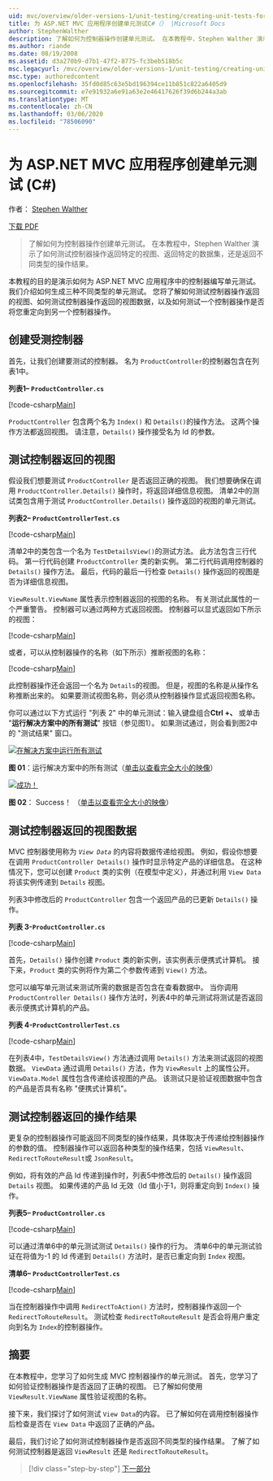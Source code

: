 ```yaml
---
uid: mvc/overview/older-versions-1/unit-testing/creating-unit-tests-for-asp-net-mvc-applications-cs
title: 为 ASP.NET MVC 应用程序创建单元测试C#（） |Microsoft Docs
author: StephenWalther
description: 了解如何为控制器操作创建单元测试。 在本教程中，Stephen Walther 演示了如何测试控制器操作是否返回 parti 。
ms.author: riande
ms.date: 08/19/2008
ms.assetid: d3a270b9-d7b1-47f2-8775-fc3beb518b5c
msc.legacyurl: /mvc/overview/older-versions-1/unit-testing/creating-unit-tests-for-asp-net-mvc-applications-cs
msc.type: authoredcontent
ms.openlocfilehash: 35fd0d85c63e5bd196394ce11b851c822a6405d9
ms.sourcegitcommit: e7e91932a6e91a63e2e46417626f39d6b244a3ab
ms.translationtype: MT
ms.contentlocale: zh-CN
ms.lasthandoff: 03/06/2020
ms.locfileid: "78506090"
---
```

# <a name="creating-unit-tests-for-aspnet-mvc-applications-c"></a>为 ASP.NET MVC 应用程序创建单元测试 (C#)

作者： [Stephen Walther](https://github.com/StephenWalther)

[下载 PDF](https://download.microsoft.com/download/8/4/8/84843d8d-1575-426c-bcb5-9d0c42e51416/ASPNET_MVC_Tutorial_07_CS.pdf)

> 了解如何为控制器操作创建单元测试。 在本教程中，Stephen Walther 演示了如何测试控制器操作返回特定的视图、返回特定的数据集，还是返回不同类型的操作结果。

本教程的目的是演示如何为 ASP.NET MVC 应用程序中的控制器编写单元测试。 我们介绍如何生成三种不同类型的单元测试。 您将了解如何测试控制器操作返回的视图、如何测试控制器操作返回的视图数据，以及如何测试一个控制器操作是否将您重定向到另一个控制器操作。

## <a name="creating-the-controller-under-test"></a>创建受测控制器

首先，让我们创建要测试的控制器。 名为 `ProductController`的控制器包含在列表1中。

**列表1– `ProductController.cs`**

[!code-csharp[Main](creating-unit-tests-for-asp-net-mvc-applications-cs/samples/sample1.cs)]

`ProductController` 包含两个名为 `Index()` 和 `Details()`的操作方法。 这两个操作方法都返回视图。 请注意，`Details()` 操作接受名为 Id 的参数。

## <a name="testing-the-view-returned-by-a-controller"></a>测试控制器返回的视图

假设我们想要测试 `ProductController` 是否返回正确的视图。 我们想要确保在调用 `ProductController.Details()` 操作时，将返回详细信息视图。 清单2中的测试类包含用于测试 `ProductController.Details()` 操作返回的视图的单元测试。

**列表2– `ProductControllerTest.cs`**

[!code-csharp[Main](creating-unit-tests-for-asp-net-mvc-applications-cs/samples/sample2.cs)]

清单2中的类包含一个名为 `TestDetailsView()`的测试方法。 此方法包含三行代码。 第一行代码创建 `ProductController` 类的新实例。 第二行代码调用控制器的 `Details()` 操作方法。 最后，代码的最后一行检查 `Details()` 操作返回的视图是否为详细信息视图。

`ViewResult.ViewName` 属性表示控制器返回的视图的名称。 有关测试此属性的一个严重警告。 控制器可以通过两种方式返回视图。 控制器可以显式返回如下所示的视图：

[!code-csharp[Main](creating-unit-tests-for-asp-net-mvc-applications-cs/samples/sample3.cs)]

或者，可以从控制器操作的名称（如下所示）推断视图的名称：

[!code-csharp[Main](creating-unit-tests-for-asp-net-mvc-applications-cs/samples/sample4.cs)]

此控制器操作还会返回一个名为 `Details`的视图。 但是，视图的名称是从操作名称推断出来的。 如果要测试视图名称，则必须从控制器操作显式返回视图名称。

你可以通过以下方式运行 "列表 2" 中的单元测试：输入键盘组合**Ctrl +、** 或单击 "**运行解决方案中的所有测试**" 按钮（参见图1）。 如果测试通过，则会看到图2中的 "测试结果" 窗口。

[![在解决方案中运行所有测试](creating-unit-tests-for-asp-net-mvc-applications-cs/_static/image2.png)](creating-unit-tests-for-asp-net-mvc-applications-cs/_static/image1.png)

**图 01**：运行解决方案中的所有测试（[单击以查看完全大小的映像](creating-unit-tests-for-asp-net-mvc-applications-cs/_static/image3.png)）

[![成功！](creating-unit-tests-for-asp-net-mvc-applications-cs/_static/image5.png)](creating-unit-tests-for-asp-net-mvc-applications-cs/_static/image4.png)

**图 02**： Success！ （[单击以查看完全大小的映像](creating-unit-tests-for-asp-net-mvc-applications-cs/_static/image6.png)）

## <a name="testing-the-view-data-returned-by-a-controller"></a>测试控制器返回的视图数据

MVC 控制器使用称为 *`View Data`* 的内容将数据传递给视图。 例如，假设你想要在调用 `ProductController Details()` 操作时显示特定产品的详细信息。 在这种情况下，您可以创建 `Product` 类的实例（在模型中定义），并通过利用 `View Data`将该实例传递到 `Details` 视图。

列表3中修改后的 `ProductController` 包含一个返回产品的已更新 `Details()` 操作。

**列表 3-`ProductController.cs`**

[!code-csharp[Main](creating-unit-tests-for-asp-net-mvc-applications-cs/samples/sample5.cs)]

首先，`Details()` 操作创建 `Product` 类的新实例，该实例表示便携式计算机。 接下来，`Product` 类的实例将作为第二个参数传递到 `View()` 方法。

您可以编写单元测试来测试所需的数据是否包含在查看数据中。 当你调用 `ProductController Details()` 操作方法时，列表4中的单元测试将测试是否返回表示便携式计算机的产品。

**列表 4-`ProductControllerTest.cs`**

[!code-csharp[Main](creating-unit-tests-for-asp-net-mvc-applications-cs/samples/sample6.cs)]

在列表4中，`TestDetailsView()` 方法通过调用 `Details()` 方法来测试返回的视图数据。 `ViewData` 通过调用 `Details()` 方法，作为 `ViewResult` 上的属性公开。 `ViewData.Model` 属性包含传递给该视图的产品。 该测试只是验证视图数据中包含的产品是否具有名称 "便携式计算机"。

## <a name="testing-the-action-result-returned-by-a-controller"></a>测试控制器返回的操作结果

更复杂的控制器操作可能返回不同类型的操作结果，具体取决于传递给控制器操作的参数的值。 控制器操作可以返回各种类型的操作结果，包括 `ViewResult`、`RedirectToRouteResult`或 `JsonResult`。

例如，将有效的产品 Id 传递到操作时，列表5中修改后的 `Details()` 操作返回 `Details` 视图。 如果传递的产品 Id 无效（Id 值小于1，则将重定向到 `Index()` 操作。

**列表5– `ProductController.cs`**

[!code-csharp[Main](creating-unit-tests-for-asp-net-mvc-applications-cs/samples/sample7.cs)]

可以通过清单6中的单元测试测试 `Details()` 操作的行为。 清单6中的单元测试验证在将值为-1 的 Id 传递到 `Details()` 方法时，是否已重定向到 `Index` 视图。

**清单6– `ProductControllerTest.cs`**

[!code-csharp[Main](creating-unit-tests-for-asp-net-mvc-applications-cs/samples/sample8.cs)]

当在控制器操作中调用 `RedirectToAction()` 方法时，控制器操作返回一个 `RedirectToRouteResult`。 测试检查 `RedirectToRouteResult` 是否会将用户重定向到名为 `Index`的控制器操作。

## <a name="summary"></a>摘要

在本教程中，您学习了如何生成 MVC 控制器操作的单元测试。 首先，您学习了如何验证控制器操作是否返回了正确的视图。 已了解如何使用 `ViewResult.ViewName` 属性验证视图的名称。

接下来，我们探讨了如何测试 `View Data`的内容。 已了解如何在调用控制器操作后检查是否在 `View Data` 中返回了正确的产品。

最后，我们讨论了如何测试控制器操作是否返回不同类型的操作结果。 了解了如何测试控制器是返回 `ViewResult` 还是 `RedirectToRouteResult`。

> [!div class="step-by-step"]
> [下一部分](creating-unit-tests-for-asp-net-mvc-applications-vb.md)
